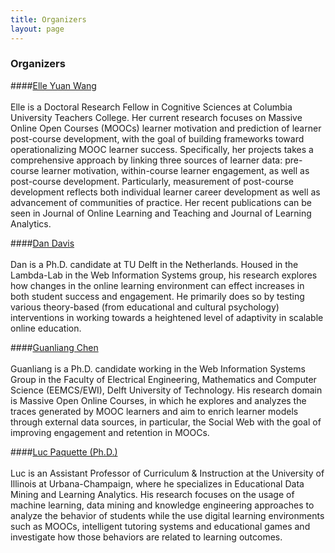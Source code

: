 ```yaml
---
title: Organizers
layout: page
---
```


### Organizers

####[Elle Yuan Wang](http://www.columbia.edu/~yw2328) <br />  
Elle is a Doctoral Research Fellow in Cognitive Sciences at Columbia University Teachers College. Her current research focuses on Massive Online Open Courses (MOOCs) learner motivation and prediction of learner post-course development, with the goal of building frameworks toward operationalizing MOOC learner success. Specifically, her projects takes a comprehensive approach by linking three sources of learner data: pre-course learner motivation, within-course learner engagement, as well as post-course development. Particularly, measurement of post-course development reflects both individual learner career development as well as advancement of communities of practice. Her recent publications can be seen in Journal of Online Learning and Teaching and Journal of Learning Analytics.

####[Dan Davis]() <br />  
Dan is a Ph.D. candidate at TU Delft in the Netherlands. Housed in the Lambda-Lab in the Web Information Systems group, his research explores how changes in the online learning environment can effect increases in both student success and engagement. He primarily does so by testing various theory-based (from educational and cultural psychology) interventions in working towards a heightened level of adaptivity in scalable online education.

####[Guanliang Chen](https://angusglchen.github.io/) <br />  
Guanliang is a Ph.D. candidate working in the Web Information Systems Group in the Faculty of Electrical Engineering, Mathematics and Computer Science (EEMCS/EWI), Delft University of Technology. His research domain is Massive Open Online Courses, in which he explores and analyzes the traces generated by MOOC learners and aim to enrich learner models through external data sources, in particular, the Social Web with the goal of improving engagement and retention in MOOCs.

####[Luc Paquette (Ph.D.)](http://education.illinois.edu/faculty/lpaq) <br />  
Luc is an Assistant Professor of Curriculum & Instruction at the University of Illinois at Urbana-Champaign, where he specializes in Educational Data Mining and Learning Analytics. His research focuses on the usage of machine learning, data mining and knowledge engineering approaches to analyze the behavior of students while the use digital learning environments such as MOOCs, intelligent tutoring systems and educational games and investigate how those behaviors are related to learning outcomes.


